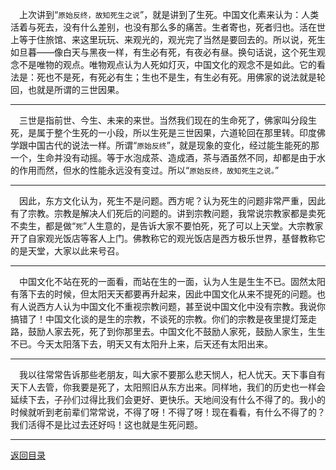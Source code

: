 &emsp;上次讲到“``原始反终，故知死生之说``”，就是讲到了生死。中国文化素来认为：人类活着与死去，没有什么差别，也没有那么多的痛苦。生者寄也，死者归也。活在世上等于住旅馆、来这里玩玩、来观光的，观光完了当然是要回去的。所以说，死生如旦暮——像白天与黑夜一样，有生必有死，有夜必有昼。换句话说，这个死生观念不是唯物的观点。唯物观点认为人死如灯灭，中国文化的观念不是如此。它的看法是：死也不是死，有死必有生；生也不是生，有生必有死。用佛家的说法就是轮回，也就是所谓的三世因果。
___
&emsp;三世是指前世、今生、未来的来世。当然我们现在的生命死了，佛家叫分段生死，是属于整个生死的一小段，所以生死是三世因果，六道轮回在那里转。印度佛学跟中国古代的说法一样。所谓“``原始反终``”，就是现象的变化，经过能生能死的那一个，生命并没有动摇。等于水泡成茶、造成酒，茶与酒虽然不同，却都是由于水的作用而然，但水的性能永远没有变过。所以“``原始反终，故知死生之说。``”
___
&emsp;因此，东方文化认为，死生不是问题。西方呢？认为死生的问题非常严重，因此有了宗教。宗教是解决人们死后的问题的。讲到宗教问题，我常说宗教家都是卖死不卖生，都是做“``死``”人生意的，是告诉大家不要怕死，死了可以上天堂。大宗教家开了自家观光饭店等客人上门。佛教称它的观光饭店是西方极乐世界，基督教称它的是天堂，大家以此来号召。
___
&emsp;中国文化不站在死的一面看，而站在生的一面，认为人生是生生不已。固然太阳有落下去的时候，但太阳天天都要再升起来，因此中国文化从来不提死的问题。也有人说西方人认为中国文化不重视宗教问题，甚至说中国文化中没有宗教。我说你搞错了！中国文化谈的是生的宗教，不谈死的宗教。你们的宗教是夜里提灯笼走路，鼓励人家去死，死了到你那里去。中国文化不鼓励人家死，鼓励人家生，生生不已。今天太阳落下去，明天又有太阳升上来，后天还有太阳出来。
___
&emsp;我以往常常告诉那些老朋友，叫大家不要那么悲天悯人，杞人忧天。天下事自有天下人去管，你我要是死了，太阳照旧从东方出来。同样地，我们的历史也一样会延续下去，子孙们过得比我们会更好、更快乐。天地间没有什么不得了的。我小的时候就听到老前辈们常常说，不得了呀！不得了呀！现在看看，有什么不得了的？我们活得不是比过去还好吗！这也就是生死问题。
___
[返回目录](../../../master/README.md#目录)